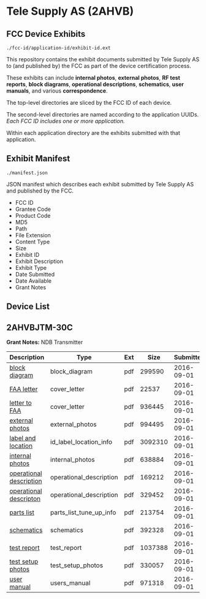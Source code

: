 # Tele Supply AS (2AHVB)
## FCC Device Exhibits

```
./fcc-id/application-id/exhibit-id.ext
```

This repository contains the exhibit documents submitted by Tele Supply AS to (and published by) the FCC as part of the device certification process.

These exhibits can include **internal photos**, **external photos**, **RF test reports**, **block diagrams**, **operational descriptions**, **schematics**, **user manuals**, and various **correspondence**.

The top-level directories are sliced by the FCC ID of each device.

The second-level directories are named according to the application UUIDs. *Each FCC ID includes one or more application.*

Within each application directory are the exhibits submitted with that application. 

## Exhibit Manifest

```
./manifest.json
```

JSON manifest which describes each exhibit submitted by Tele Supply AS and published by the FCC.

- FCC ID
- Grantee Code
- Product Code
- MD5
- Path
- File Extension
- Content Type
- Size
- Exhibit ID
- Exhibit Description
- Exhibit Type
- Date Submitted
- Date Available
- Grant Notes

## Device List
## 2AHVBJTM-30C
**Grant Notes:** NDB Transmitter

| Description | Type | Ext | Size | Submitted | Available |
| ----------- | ---- | --- | ---- | --------- | --------- |
| [block diagram](2AHVBJTM-30C/fdefc4c46511ee720048b954511cdac6/3120397.pdf) | block_diagram | pdf | 299590 | 2016-09-01 | 2016-09-01 |
| [FAA letter](2AHVBJTM-30C/fdefc4c46511ee720048b954511cdac6/3120398.pdf) | cover_letter | pdf | 22537 | 2016-09-01 | 2016-09-01 |
| [letter to FAA](2AHVBJTM-30C/fdefc4c46511ee720048b954511cdac6/3120399.pdf) | cover_letter | pdf | 936445 | 2016-09-01 | 2016-09-01 |
| [external photos](2AHVBJTM-30C/fdefc4c46511ee720048b954511cdac6/3120400.pdf) | external_photos | pdf | 994495 | 2016-09-01 | 2016-09-01 |
| [label and location](2AHVBJTM-30C/fdefc4c46511ee720048b954511cdac6/3120401.pdf) | id_label_location_info | pdf | 3092310 | 2016-09-01 | 2016-09-01 |
| [internal photos](2AHVBJTM-30C/fdefc4c46511ee720048b954511cdac6/3120402.pdf) | internal_photos | pdf | 638884 | 2016-09-01 | 2016-09-01 |
| [operational description](2AHVBJTM-30C/fdefc4c46511ee720048b954511cdac6/3120403.pdf) | operational_description | pdf | 169212 | 2016-09-01 | 2016-09-01 |
| [operational descripton](2AHVBJTM-30C/fdefc4c46511ee720048b954511cdac6/3120404.pdf) | operational_description | pdf | 329452 | 2016-09-01 | 2016-09-01 |
| [parts list](2AHVBJTM-30C/fdefc4c46511ee720048b954511cdac6/3120405.pdf) | parts_list_tune_up_info | pdf | 213754 | 2016-09-01 | 2016-09-01 |
| [schematics](2AHVBJTM-30C/fdefc4c46511ee720048b954511cdac6/3120406.pdf) | schematics | pdf | 392328 | 2016-09-01 | 2016-09-01 |
| [test report](2AHVBJTM-30C/fdefc4c46511ee720048b954511cdac6/3120407.pdf) | test_report | pdf | 1037388 | 2016-09-01 | 2016-09-01 |
| [test setup photos](2AHVBJTM-30C/fdefc4c46511ee720048b954511cdac6/3120408.pdf) | test_setup_photos | pdf | 330057 | 2016-09-01 | 2016-09-01 |
| [user manual](2AHVBJTM-30C/fdefc4c46511ee720048b954511cdac6/3120409.pdf) | users_manual | pdf | 971318 | 2016-09-01 | 2016-09-01 |
